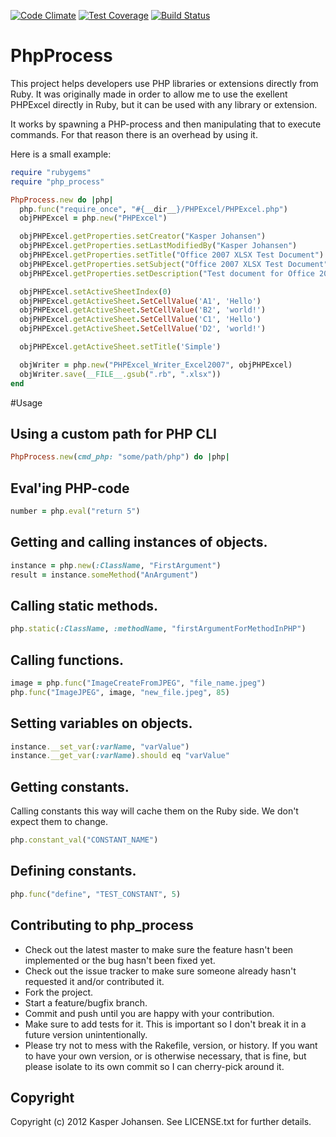 [![Code Climate](https://codeclimate.com/github/kaspernj/php_process/badges/gpa.svg)](https://codeclimate.com/github/kaspernj/php_process)
[![Test Coverage](https://codeclimate.com/github/kaspernj/php_process/badges/coverage.svg)](https://codeclimate.com/github/kaspernj/php_process)
[![Build Status](https://img.shields.io/shippable/540e7b9d3479c5ea8f9ec239.svg)](https://app.shippable.com/projects/540e7b9d3479c5ea8f9ec239/builds/latest)

# PhpProcess

This project helps developers use PHP libraries or extensions directly from Ruby. It was originally made in order to allow me to use the exellent PHPExcel directly in Ruby, but it can be used
with any library or extension.

It works by spawning a PHP-process and then manipulating that to execute commands. For that reason there is an overhead by using it.

Here is a small example:
```ruby
require "rubygems"
require "php_process"

PhpProcess.new do |php|
  php.func("require_once", "#{__dir__}/PHPExcel/PHPExcel.php")
  objPHPExcel = php.new("PHPExcel")

  objPHPExcel.getProperties.setCreator("Kasper Johansen")
  objPHPExcel.getProperties.setLastModifiedBy("Kasper Johansen")
  objPHPExcel.getProperties.setTitle("Office 2007 XLSX Test Document")
  objPHPExcel.getProperties.setSubject("Office 2007 XLSX Test Document")
  objPHPExcel.getProperties.setDescription("Test document for Office 2007 XLSX, generated using PHP classes.")

  objPHPExcel.setActiveSheetIndex(0)
  objPHPExcel.getActiveSheet.SetCellValue('A1', 'Hello')
  objPHPExcel.getActiveSheet.SetCellValue('B2', 'world!')
  objPHPExcel.getActiveSheet.SetCellValue('C1', 'Hello')
  objPHPExcel.getActiveSheet.SetCellValue('D2', 'world!')

  objPHPExcel.getActiveSheet.setTitle('Simple')

  objWriter = php.new("PHPExcel_Writer_Excel2007", objPHPExcel)
  objWriter.save(__FILE__.gsub(".rb", ".xlsx"))
end
```

#Usage

## Using a custom path for PHP CLI
```ruby
PhpProcess.new(cmd_php: "some/path/php") do |php|
```

## Eval'ing PHP-code
```ruby
number = php.eval("return 5")
```

## Getting and calling instances of objects.
```ruby
instance = php.new(:ClassName, "FirstArgument")
result = instance.someMethod("AnArgument")
```

## Calling static methods.
```ruby
php.static(:ClassName, :methodName, "firstArgumentForMethodInPHP")
```

## Calling functions.
```ruby
image = php.func("ImageCreateFromJPEG", "file_name.jpeg")
php.func("ImageJPEG", image, "new_file.jpeg", 85)
```

## Setting variables on objects.
```ruby
instance.__set_var(:varName, "varValue")
instance.__get_var(:varName).should eq "varValue"
```

## Getting constants.

Calling constants this way will cache them on the Ruby side. We don't expect them to change.

```ruby
php.constant_val("CONSTANT_NAME")
```

## Defining constants.
```ruby
php.func("define", "TEST_CONSTANT", 5)
```


## Contributing to php_process

* Check out the latest master to make sure the feature hasn't been implemented or the bug hasn't been fixed yet.
* Check out the issue tracker to make sure someone already hasn't requested it and/or contributed it.
* Fork the project.
* Start a feature/bugfix branch.
* Commit and push until you are happy with your contribution.
* Make sure to add tests for it. This is important so I don't break it in a future version unintentionally.
* Please try not to mess with the Rakefile, version, or history. If you want to have your own version, or is otherwise necessary, that is fine, but please isolate to its own commit so I can cherry-pick around it.

## Copyright

Copyright (c) 2012 Kasper Johansen. See LICENSE.txt for
further details.
